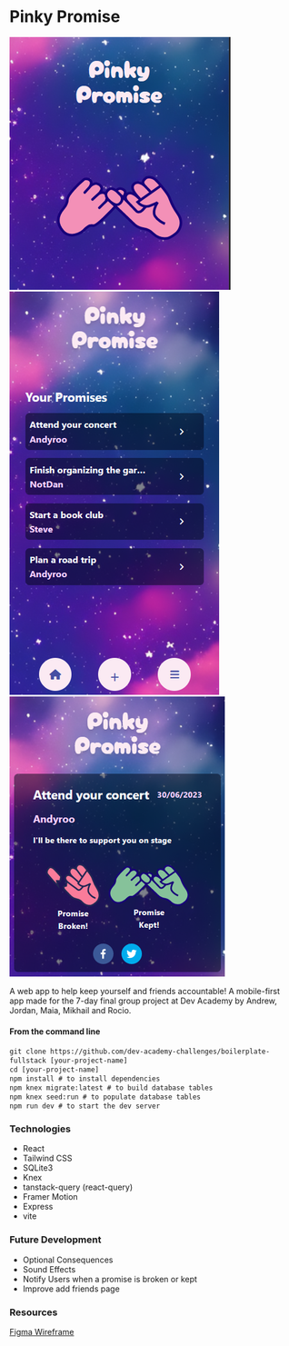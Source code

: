 # Pinky Promise

![pinky promise](image.png)
![my promises page](image-1.png)
![promise details](image-2.png)

A web app to help keep yourself and friends accountable! A mobile-first app made for the 7-day final group project at Dev Academy by Andrew, Jordan, Maia, Mikhail and Rocio.

#### **From the command line**

```
git clone https://github.com/dev-academy-challenges/boilerplate-fullstack [your-project-name]
cd [your-project-name]
npm install # to install dependencies
npm knex migrate:latest # to build database tables
npm knex seed:run # to populate database tables
npm run dev # to start the dev server
```

### Technologies

- React
- Tailwind CSS
- SQLite3
- Knex
- tanstack-query (react-query)
- Framer Motion
- Express
- vite

### Future Development

- Optional Consequences
- Sound Effects
- Notify Users when a promise is broken or kept
- Improve add friends page

### Resources

[Figma Wireframe](https://www.figma.com/file/Tf8TbiSY3RvK8lYr5XvAWc/Pinky-Promise-Wireframe?type=design&node-id=0%3A1&mode=design&t=10tXYSYRwacy3zve-1)
